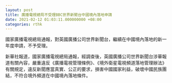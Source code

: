 ```yaml
---
layout: post
title: 廣播電視總局不受理BBC世界新聞台中國境內落地申請
date: 2021-02-12 01:03:11.000000000 +08:00
categories: rthk
---
```


國家廣播電視總局通報，對英國廣播公司世界新聞台，繼續在中國境內落地的新一年度申請，不予受理。

新華社報道，國家廣播電視總局通報，經調查後，英國廣播公司世界新聞台涉華報道有關內容，嚴重違反《廣播電視管理條例》、《境外衛星電視頻道落地管理辦法》有關規定，違反新聞應當真實、公正的要求，損害中國國家利益，破壞中國民族團結，不符合境外頻道在中國境內落地條件。
